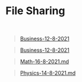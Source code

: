 

# File Sharing

<br>

>[Business-12-8-2021](/markdown/Business-12-8-2021)

>[Business-12-8-2021](markdown/Business-12-8-2021)

>[Math-16-8-2021.md](/markdown/Math-16-8-2021)

>[Physics-14-8-2021.md](/markdown/Physics-14-8-2021)

